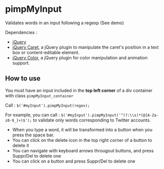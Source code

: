 pimpMyInput
===========

Validates words in an input following a regexp (See demo)

Dependencies :

+  [jQuery](http://jquery.com/)
+  [jQuery Caret](http://plugins.jquery.com/caret/), a jQuery plugin to manipulate the caret's position in a text box or content-editable element. 
+  [jQuery Color](https://github.com/jquery/jquery-color), a jQuery plugin for color manipulation and animation support.


## How to use
You must have an input included in the **top left corner** of a div container with class `pimpMyInput_container`

Call :
`$('#myInput').pimpMyInput(regex);`

For example, you can call :
`$('#myInput').pimpMyInput('^(?:\\s)*(@[A-Za-z0-9_]+)$');`
to validate only words corresponding to Twitter accounts.

+ When you type a word, it will be transformed into a button when you press the space bar.
+ You can click on the delete icon in the top right corner of a button to delete it
+ You can navigate with keyboard arrows througout buttons, and press Suppr/Del to delete one
+ You can click on a button and press Suppr/Del to delete one